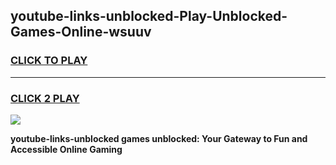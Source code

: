 
## youtube-links-unblocked-Play-Unblocked-Games-Online-wsuuv
<h3>
<a href="https://premium76.site?title=youtube-links-unblocked&ref=25A">CLICK TO PLAY</a></h3>
<hr>

<h3>
<a href="https://premium76.site?title=youtube-links-unblocked&ref=25A">CLICK 2 PLAY</a>
  
</h3>

<a href="https://premium76.site?title=youtube-links-unblocked&ref=25A"><img src="https://clearcache.store/games.png"></a>


**youtube-links-unblocked games unblocked: Your Gateway to Fun and Accessible Online Gaming**
